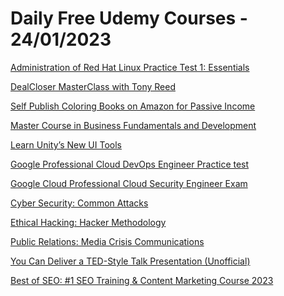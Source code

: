 # Daily Free Udemy Courses - 24/01/2023

[Administration of Red Hat Linux Practice Test 1: Essentials](https://www.udemy.com/course/administration-of-red-hat-linux-practice-test-1-essentials/?couponCode=AA8589ED7685AE43CB7C)
[DealCloser MasterClass with Tony Reed](https://www.udemy.com/course/the-real-estate-mastery-course/?couponCode=A04B8A991189F2575501)
[Self Publish Coloring Books on Amazon for Passive Income](https://www.udemy.com/course/self-publish-coloring-books-on-amazon-for-passive-income/?couponCode=NEWYEAR2023)
[Master Course in Business Fundamentals and Development](https://www.udemy.com/course/business-fundamentals-business-development-business-management/?couponCode=F4BE56AFA9B07A69D8F9)
[Learn Unity’s New UI Tools](https://www.udemy.com/course/learn-unitys-new-ui-tools/?couponCode=UNITY_FREE)
[Google Professional Cloud DevOps Engineer Practice test](https://www.udemy.com/course/google-professional-cloud-devops-engineer-practice-test/?couponCode=45B7E52C76768D4736A8)
[Google Cloud Professional Cloud Security Engineer Exam](https://www.udemy.com/course/google-cloud-professional-cloud-security-engineer-exam-o/?couponCode=518C870377C2FAECB47C)
[Cyber Security: Common Attacks](https://www.udemy.com/course/cyber-security-common-attacks/?couponCode=PIEDAY)
[Ethical Hacking: Hacker Methodology](https://www.udemy.com/course/ethical-hacking-hacker-methodology/?couponCode=PIEDAY)
[Public Relations: Media Crisis Communications](https://www.udemy.com/course/crisis-communications-how-to-survive-a-crisis-in-the-media/?couponCode=THANKS021)
[You Can Deliver a TED-Style Talk Presentation (Unofficial)](https://www.udemy.com/course/how-to-give-a-ted-talk/?couponCode=THANKS021)
[Best of SEO: #1 SEO Training & Content Marketing Course 2023](https://www.udemy.com/course/seo-training-2021/?couponCode=TIGERJANUARY2)
